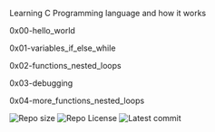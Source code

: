 Learning C Programming language and how it works

0x00-hello_world

0x01-variables_if_else_while

0x02-functions_nested_loops

0x03-debugging

0x04-more_functions_nested_loops

![Repo size](https://img.shields.io/github/repo-size/Azubuikeleo13/alx-low_level_programming)
![Repo License](https://img.shields.io/github/license/Azubuikeleo13/alx-low_level_programming.svg)
![Latest commit](https://img.shields.io/github/last-commit/Azubuikeleo13/alx-low_level_programming/main?style=round-square)

